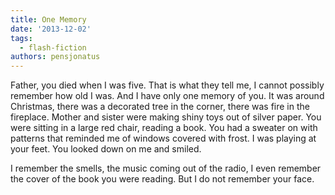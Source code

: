 ```yaml
---
title: One Memory
date: '2013-12-02'
tags:
  - flash-fiction
authors: pensjonatus
---
```


Father, you died when I was five. That is what they tell me, I cannot possibly
remember how old I was. And I have only one memory of you. It was around
Christmas, there was a decorated tree in the corner, there was fire in the
fireplace. Mother and sister were making shiny toys out of silver paper. You
were sitting in a large red chair, reading a book. You had a sweater on with
patterns that reminded me of windows covered with frost. I was playing at your
feet. You looked down on me and smiled.

<!-- truncate -->

I remember the smells, the music coming out of the radio, I even remember the
cover of the book you were reading. But I do not remember your face.
